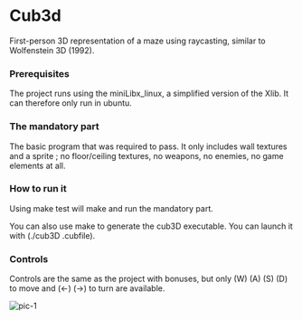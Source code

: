 # Cub3d
First-person 3D representation of a maze using raycasting, similar to Wolfenstein 3D (1992).
### Prerequisites
The project runs using the miniLibx_linux, a simplified version of the Xlib. It can therefore only run in ubuntu.

### The mandatory part
The basic program that was required to pass. It only includes wall textures and a sprite ; no floor/ceiling textures, no weapons, no enemies, no game elements at all.

### How to run it
Using make test will make and run the mandatory part.

You can also use make to generate the cub3D executable. You can launch it with (./cub3D .cubfile).

### Controls
Controls are the same as the project with bonuses, but only (W) (A) (S) (D) to move and (←) (→) to turn are available.

![pic-1](https://i.gyazo.com/e39d27760d327c404c243c3fa5d1da5e.png)
